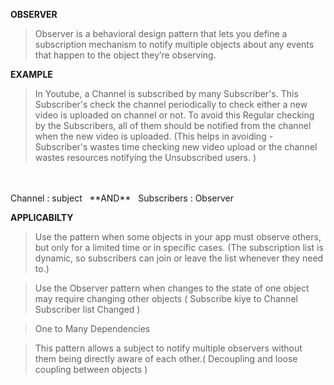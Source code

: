 **OBSERVER**

> Observer is a behavioral design pattern that lets you define a
subscription mechanism to notify multiple objects about any
events that happen to the object they’re observing.

**EXAMPLE**

> In Youtube, a Channel is subscribed by many Subscriber's. This Subscriber's check the channel periodically to check either a new video is uploaded on channel or not. To avoid this Regular checking by the Subscribers, all of them should be notified from the channel when the new video is uploaded.
(This helps in avoiding - Subscriber's wastes time checking new video upload or the channel wastes resources notifying the Unsubscribed users. )
<br>
<br>
Channel : subject &nbsp; **AND** &nbsp; Subscribers : Observer 


**APPLICABILTY**

> Use the pattern when some objects in your app must observe
others, but only for a limited time or in specific cases.
(The subscription list is dynamic, so subscribers can join or
leave the list whenever they need to.)

> Use the Observer pattern when changes to the state of one
object may require changing other objects ( Subscribe kiye to Channel Subscriber list Changed )

> One to Many Dependencies

> This pattern allows a subject to notify multiple observers without them being directly aware of each other.( Decoupling and loose coupling between objects )




